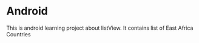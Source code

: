 # Android
This is android learning project about listView. It contains list of East Africa Countries

